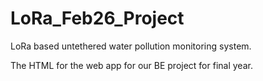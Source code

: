 # LoRa_Feb26_Project
LoRa based untethered water pollution monitoring system. 

The HTML for the web app for our BE project for final year. 

